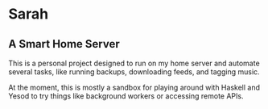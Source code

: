 # Sarah
## A Smart Home Server

This is a personal project designed to run on my home server and automate several tasks, like running backups, downloading feeds, and tagging music.

At the moment, this is mostly a sandbox for playing around with Haskell and Yesod to try things like background workers or accessing remote APIs.
